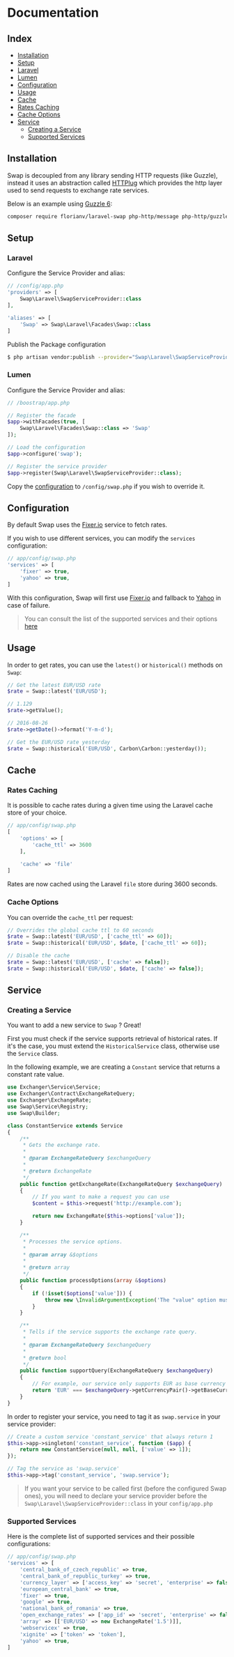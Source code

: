 # Documentation

## Index
* [Installation](#installation)
* [Setup](#setup)
 * [Laravel](#laravel)
 * [Lumen](#lumen)
* [Configuration](#configuration)
* [Usage](#usage)
* [Cache](#cache)
 * [Rates Caching](#rates-caching)
  * [Cache Options](#cache-options)
* [Service](#service)
  * [Creating a Service](#creating-a-service)
  * [Supported Services](#supported-services)  

## Installation

Swap is decoupled from any library sending HTTP requests (like Guzzle), instead it uses an abstraction called [HTTPlug](http://httplug.io/) 
which provides the http layer used to send requests to exchange rate services. 

Below is an example using [Guzzle 6](http://docs.guzzlephp.org/en/latest/index.html):

```bash
composer require florianv/laravel-swap php-http/message php-http/guzzle6-adapter
```

## Setup

### Laravel

Configure the Service Provider and alias:

```php
// /config/app.php
'providers' => [
    Swap\Laravel\SwapServiceProvider::class
],

'aliases' => [
    'Swap' => Swap\Laravel\Facades\Swap::class
]
```

Publish the Package configuration

```bash
$ php artisan vendor:publish --provider="Swap\Laravel\SwapServiceProvider"
```

### Lumen

Configure the Service Provider and alias:

```php
// /boostrap/app.php

// Register the facade
$app->withFacades(true, [
    Swap\Laravel\Facades\Swap::class => 'Swap'
]);

// Load the configuration
$app->configure('swap');

// Register the service provider
$app->register(Swap\Laravel\SwapServiceProvider::class);
```

Copy the [configuration](config/swap.php) to `/config/swap.php` if you wish to override it.

## Configuration

By default Swap uses the [Fixer.io](http://fixer.io) service to fetch rates.

If you wish to use different services, you can modify the `services` configuration:

```php
// app/config/swap.php
'services' => [
    'fixer' => true,
    'yahoo' => true,
]    
```

With this configuration, Swap will first use [Fixer.io](http://fixer.io) and fallback to [Yahoo](https://finance.yahoo.com) in case of failure.

> You can consult the list of the supported services and their options [here](#supported-services)

## Usage

In order to get rates, you can use the `latest()` or `historical()` methods on `Swap`:

```php
// Get the latest EUR/USD rate
$rate = Swap::latest('EUR/USD');

// 1.129
$rate->getValue();

// 2016-08-26
$rate->getDate()->format('Y-m-d');

// Get the EUR/USD rate yesterday
$rate = Swap::historical('EUR/USD', Carbon\Carbon::yesterday());
```

## Cache

### Rates Caching

It is possible to cache rates during a given time using the Laravel cache store of your choice.

```php
// app/config/swap.php
[
    'options' => [
        'cache_ttl' => 3600
    ],
    
    'cache' => 'file'
]
```

Rates are now cached using the Laravel `file` store during 3600 seconds.

### Cache Options

You can override the `cache_ttl` per request:

```php
// Overrides the global cache ttl to 60 seconds
$rate = Swap::latest('EUR/USD', ['cache_ttl' => 60]);
$rate = Swap::historical('EUR/USD', $date, ['cache_ttl' => 60]);

// Disable the cache
$rate = Swap::latest('EUR/USD', ['cache' => false]);
$rate = Swap::historical('EUR/USD', $date, ['cache' => false]);
```

## Service

### Creating a Service

You want to add a new service to `Swap` ? Great!

First you must check if the service supports retrieval of historical rates. If it's the case, you must extend the `HistoricalService` class,
otherwise use the `Service` class.

In the following example, we are creating a `Constant` service that returns a constant rate value.

```php
use Exchanger\Service\Service;
use Exchanger\Contract\ExchangeRateQuery;
use Exchanger\ExchangeRate;
use Swap\Service\Registry;
use Swap\Builder;

class ConstantService extends Service
{
    /**
     * Gets the exchange rate.
     *
     * @param ExchangeRateQuery $exchangeQuery
     *
     * @return ExchangeRate
     */
    public function getExchangeRate(ExchangeRateQuery $exchangeQuery)
    {
        // If you want to make a request you can use
        $content = $this->request('http://example.com');

        return new ExchangeRate($this->options['value']);
    }

    /**
     * Processes the service options.
     *
     * @param array &$options
     *
     * @return array
     */
    public function processOptions(array &$options)
    {
        if (!isset($options['value'])) {
            throw new \InvalidArgumentException('The "value" option must be provided.');
        }
    }

    /**
     * Tells if the service supports the exchange rate query.
     *
     * @param ExchangeRateQuery $exchangeQuery
     *
     * @return bool
     */
    public function supportQuery(ExchangeRateQuery $exchangeQuery)
    {
        // For example, our service only supports EUR as base currency
        return 'EUR' === $exchangeQuery->getCurrencyPair()->getBaseCurrency();
    }
}
```

In order to register your service, you need to tag it as `swap.service` in your service provider:

```php
// Create a custom service 'constant_service' that always return 1
$this->app->singleton('constant_service', function ($app) {
    return new ConstantService(null, null, ['value' => 1]);
});

// Tag the service as 'swap.service'
$this->app->tag('constant_service', 'swap.service');
```

> If you want your service to be called first (before the configured Swap ones),
you will need to declare your service provider before the `Swap\Laravel\SwapServiceProvider::class`
in your `config/app.php`
    
### Supported Services

Here is the complete list of supported services and their possible configurations:

```php
// app/config/swap.php
'services' => [
    'central_bank_of_czech_republic' => true,
    'central_bank_of_republic_turkey' => true,
    'currency_layer' => ['access_key' => 'secret', 'enterprise' => false],
    'european_central_bank' => true,
    'fixer' => true,
    'google' => true,
    'national_bank_of_romania' => true,
    'open_exchange_rates' => ['app_id' => 'secret', 'enterprise' => false],
    'array' => [['EUR/USD' => new ExchangeRate('1.5')]],
    'webservicex' => true,
    'xignite' => ['token' => 'token'],
    'yahoo' => true,
]
```            
